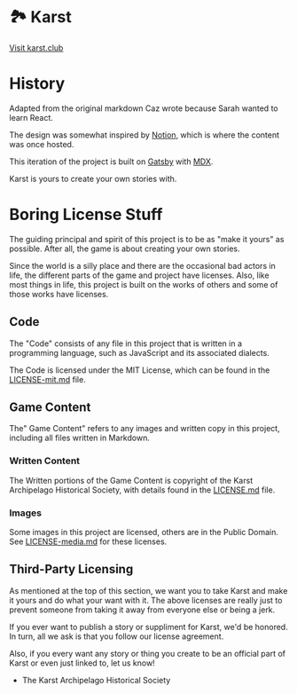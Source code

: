 # 🏞️ Karst

[Visit karst.club](https://www.karst.club)

# History

Adapted from the original markdown Caz wrote because Sarah wanted to learn React.

The design was somewhat inspired by [Notion](notion.so), which is where the content was once hosted.

This iteration of the project is built on [Gatsby](https://www.gatsbyjs.com/)
with [MDX](https://mdxjs.com/).

Karst is yours to create your own stories with.

# Boring License Stuff

The guiding principal and spirit of this project is to be as "make it yours" as possible. After all, the game is about creating your own stories.

Since the world is a silly place and there are the occasional bad actors in life, the different parts of the game and project have licenses. Also, like most things in life, this project is built on the works of others and some of those works have licenses.

## Code

The "Code" consists of any file in this project that is written in a programming language, such as JavaScript and its associated dialects.

The Code is licensed under the MIT License, which can be found in the [LICENSE-mit.md](LICENSE-mit.md) file.

## Game Content

The" Game Content" refers to any images and written copy in this project, including all files written in Markdown.

### Written Content

The Written portions of the Game Content is copyright of the Karst Archipelago Historical Society, with details found in the [LICENSE.md](LICENSE.md) file.

### Images

Some images in this project are licensed, others are in the Public Domain. See [LICENSE-media.md](LICENSE-media.md) for these licenses.

## Third-Party Licensing

As mentioned at the top of this section, we want you to take Karst and make it yours and do what your want with it. The above licenses are really just to prevent someone from taking it away from everyone else or being a jerk.

If you ever want to publish a story or suppliment for Karst, we'd be honored. In turn, all we ask is that you follow our license agreement.

Also, if you every want any story or thing you create to be an official part of Karst or even just linked to, let us know!

- The Karst Archipelago Historical Society

